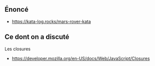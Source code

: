 
## Énoncé

- https://kata-log.rocks/mars-rover-kata

## Ce dont on a discuté

Les closures
- https://developer.mozilla.org/en-US/docs/Web/JavaScript/Closures
